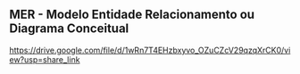 ## MER - Modelo Entidade Relacionamento ou Diagrama Conceitual
https://drive.google.com/file/d/1wRn7T4EHzbxyvo_OZuCZcV29qzqXrCK0/view?usp=share_link
